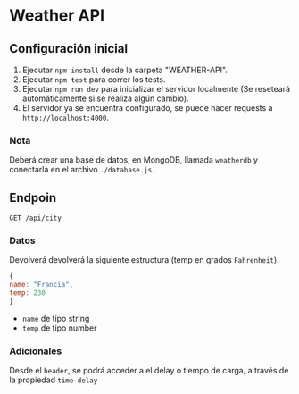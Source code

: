 # Weather API

## Configuración inicial

1. Ejecutar `npm install` desde la carpeta "WEATHER-API".
2. Ejecutar `npm test` para correr los tests.
3. Ejecutar `npm run dev` para inicializar el servidor localmente (Se reseteará automáticamente si se realiza algún cambio).
4. El servidor ya se encuentra configurado, se puede hacer requests a `http://localhost:4000`.

### Nota

Deberá crear una base de datos, en MongoDB, llamada `weatherdb` y conectarla en el archivo `./database.js`.

## Endpoin

```
GET /api/city
```

### Datos

Devolverá devolverá la siguiente estructura (temp en grados `Fahrenheit`).

```js
{
name: "Francia",
temp: 230
}
```

- `name` de tipo string
- `temp` de tipo number

### Adicionales

Desde el `header`, se podrá acceder a el delay o tiempo de carga, a través de la propiedad `time-delay`
